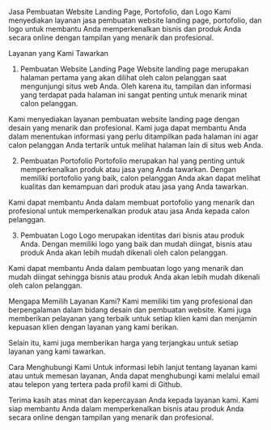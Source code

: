 Jasa Pembuatan Website Landing Page, Portofolio, dan Logo
Kami menyediakan layanan jasa pembuatan website landing page, portofolio, dan logo untuk membantu Anda memperkenalkan bisnis dan produk Anda secara online dengan tampilan yang menarik dan profesional.

Layanan yang Kami Tawarkan
1. Pembuatan Website Landing Page
Website landing page merupakan halaman pertama yang akan dilihat oleh calon pelanggan saat mengunjungi situs web Anda. Oleh karena itu, tampilan dan informasi yang terdapat pada halaman ini sangat penting untuk menarik minat calon pelanggan.

Kami menyediakan layanan pembuatan website landing page dengan desain yang menarik dan profesional. Kami juga dapat membantu Anda dalam menentukan informasi yang perlu ditampilkan pada halaman ini agar calon pelanggan Anda tertarik untuk melihat halaman lain di situs web Anda.

2. Pembuatan Portofolio
Portofolio merupakan hal yang penting untuk memperkenalkan produk atau jasa yang Anda tawarkan. Dengan memiliki portofolio yang baik, calon pelanggan Anda akan dapat melihat kualitas dan kemampuan dari produk atau jasa yang Anda tawarkan.

Kami dapat membantu Anda dalam membuat portofolio yang menarik dan profesional untuk memperkenalkan produk atau jasa Anda kepada calon pelanggan.

3. Pembuatan Logo
Logo merupakan identitas dari bisnis atau produk Anda. Dengan memiliki logo yang baik dan mudah diingat, bisnis atau produk Anda akan lebih mudah dikenali oleh calon pelanggan.

Kami dapat membantu Anda dalam pembuatan logo yang menarik dan mudah diingat sehingga bisnis atau produk Anda akan lebih mudah dikenali oleh calon pelanggan.

Mengapa Memilih Layanan Kami?
Kami memiliki tim yang profesional dan berpengalaman dalam bidang desain dan pembuatan website. Kami juga memberikan pelayanan yang terbaik untuk setiap klien kami dan menjamin kepuasan klien dengan layanan yang kami berikan.

Selain itu, kami juga memberikan harga yang terjangkau untuk setiap layanan yang kami tawarkan.

Cara Menghubungi Kami
Untuk informasi lebih lanjut tentang layanan kami atau untuk memesan layanan, Anda dapat menghubungi kami melalui email atau telepon yang tertera pada profil kami di Github.

Terima kasih atas minat dan kepercayaan Anda kepada layanan kami. Kami siap membantu Anda dalam memperkenalkan bisnis atau produk Anda secara online dengan tampilan yang menarik dan profesional.